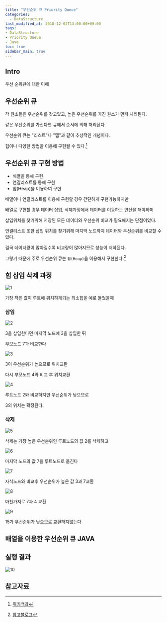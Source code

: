 ```yaml
---
title: "우선순위 큐 Priority Queue"
categories: 
  - DataStructure
last_modified_at: 2018-12-02T13:00:00+09:00
tags:
- DataStructure
- Priority Queue
- Java
toc: true
sidebar_main: true
---
```


## Intro

우선 순위큐에 대한 이해



## 우선순위 큐

각 원소들은 우선순위를 갖고있고, 높은 우선순위를 가진 원소가 먼저 처리된다.

같은 우선순위를 가진다면 큐에서 순서에 의해 처리된다.

우선순위 큐는 "리스트"나 "맵"과 같이 추상적인 개념이다.

힙이나 다양한 방법을 이용해 구현될 수 있다.[^1]

[^1]:[위키백과](https://ko.wikipedia.org/wiki/%EC%9A%B0%EC%84%A0%EC%88%9C%EC%9C%84_%ED%81%90)



## 우선순위 큐 구현 방법

* 배열을 통해 구현
* 연결리스트를 통해 구현
* 힙(Heap)을 이용하여 구현

배열이나 연결리스트를 이용해 구현할 경우 간단하게 구현가능하지만

배열로 구현할 경우 데이터 삽입, 삭제과정에서 데이터를 이동하는 연산을 해야하며

삽입위치를 찾기위해 저장된 모든 데이터와 우선순위 비교가 필요해지는 단점이있다.

연결리스트 또한 삽입 위치를 찾기위해 마지막 노드까지 데이터와 우선순위를 비교할 수있다.

결국 데이터량이 많아질수록 비교량이 많아지므로 성능이 저하된다.

그렇기 때문에 주로 우선순위 큐는 ``힙(Heap)``을 이용해서 구현한다.[^2]

[^2]:[참고블로그](http://hannom.tistory.com/36)


## 힙 삽입 삭제 과정

![1](https://github.com/lesslate/lesslate.github.io/blob/master/assets/img/DataStructure/PriorityQueue/1.png?raw=true)

가장 작은 값이 루트에 위치하게되는 최소힙을 예로 들었을때


### 삽입

![2](https://github.com/lesslate/lesslate.github.io/blob/master/assets/img/DataStructure/PriorityQueue/2.png?raw=true)

3을 삽입한다면 마지막 노드에 3을 삽입한 뒤

부모노드 7과 비교한다

![3](https://github.com/lesslate/lesslate.github.io/blob/master/assets/img/DataStructure/PriorityQueue/3.png?raw=true)


3이 우선순위가 높으므로 위치교환

다시 부모노드 4와 비교 후 위치교환

![4](https://github.com/lesslate/lesslate.github.io/blob/master/assets/img/DataStructure/PriorityQueue/4.png?raw=true)

루트노드 2와 비교하지만 우선순위가 낮으므로

3의 위치는 확정된다.

### 삭제

![5](https://github.com/lesslate/lesslate.github.io/blob/master/assets/img/DataStructure/PriorityQueue/5.png?raw=true)

삭제는 가장 높은 우선순위인 루트노드의 값 2를 삭제하고

![6](https://github.com/lesslate/lesslate.github.io/blob/master/assets/img/DataStructure/PriorityQueue/6.png?raw=true)

마지막 노드의 값 7을 루트노드로 옮긴다

![7](https://github.com/lesslate/lesslate.github.io/blob/master/assets/img/DataStructure/PriorityQueue/7.png?raw=true)

자식노드와 비교후 우선순위가 높은 값 3과 7교환

![8](https://github.com/lesslate/lesslate.github.io/blob/master/assets/img/DataStructure/PriorityQueue/8.png?raw=true)

마찬가지로 7과 4 교환

![9](https://github.com/lesslate/lesslate.github.io/blob/master/assets/img/DataStructure/PriorityQueue/9.png?raw=true)

15가 우선순위가 낮으므로 교환하지않는다

## 배열을 이용한 우선순위 큐 JAVA

<script src="https://gist.github.com/lesslate/63a8e53f51cae23a87902668cb4a5f8e.js"></script>

## 실행 결과

![10](https://github.com/lesslate/lesslate.github.io/blob/master/assets/img/DataStructure/PriorityQueue/10.png?raw=true)

## 참고자료


